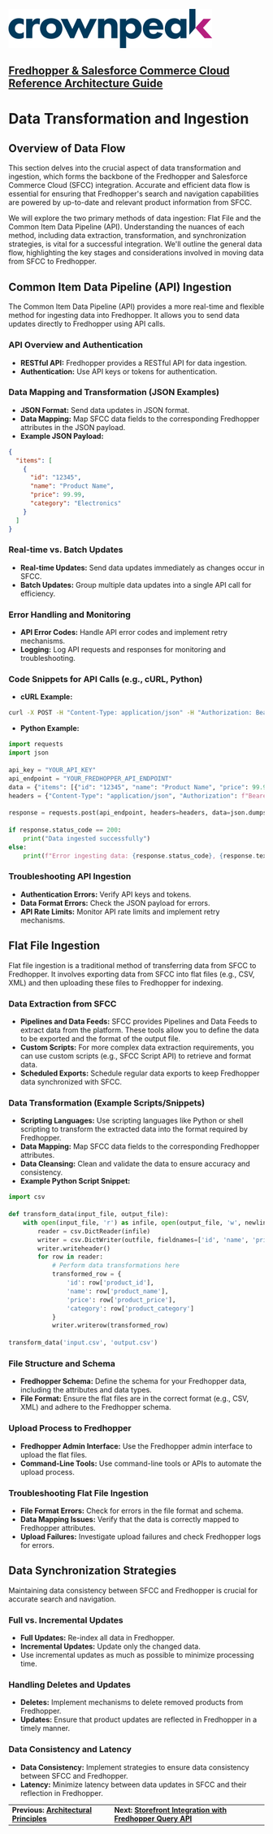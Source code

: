 <a href="http://www.crownpeak.com" target="_blank">![Crownpeak Logo](../../../images/logo/crownpeak-logo.png "Crownpeak Logo")</a>

## [Fredhopper & Salesforce Commerce Cloud Reference Architecture Guide](../README.md)

# Data Transformation and Ingestion

## Overview of Data Flow
This section delves into the crucial aspect of data transformation and ingestion, which forms the backbone of the Fredhopper and Salesforce Commerce Cloud (SFCC) integration. Accurate and efficient data flow is essential for ensuring that Fredhopper's search and navigation capabilities are powered by up-to-date and relevant product information from SFCC.

We will explore the two primary methods of data ingestion: Flat File and the Common Item Data Pipeline (API). Understanding the nuances of each method, including data extraction, transformation, and synchronization strategies, is vital for a successful integration. We'll outline the general data flow, highlighting the key stages and considerations involved in moving data from SFCC to Fredhopper.

## Common Item Data Pipeline (API) Ingestion

The Common Item Data Pipeline (API) provides a more real-time and flexible method for ingesting data into Fredhopper. It allows you to send data updates directly to Fredhopper using API calls.

### API Overview and Authentication
* **RESTful API:** Fredhopper provides a RESTful API for data ingestion.
* **Authentication:** Use API keys or tokens for authentication.

### Data Mapping and Transformation (JSON Examples)
* **JSON Format:** Send data updates in JSON format.
* **Data Mapping:** Map SFCC data fields to the corresponding Fredhopper attributes in the JSON payload.
* **Example JSON Payload:**

```json
{
  "items": [
    {
      "id": "12345",
      "name": "Product Name",
      "price": 99.99,
      "category": "Electronics"
    }
  ]
}
```

### Real-time vs. Batch Updates
* **Real-time Updates:** Send data updates immediately as changes occur in SFCC.
* **Batch Updates:** Group multiple data updates into a single API call for efficiency.

### Error Handling and Monitoring
* **API Error Codes:** Handle API error codes and implement retry mechanisms.
* **Logging:** Log API requests and responses for monitoring and troubleshooting.

### Code Snippets for API Calls (e.g., cURL, Python)
* **cURL Example:**
```bash
curl -X POST -H "Content-Type: application/json" -H "Authorization: Bearer YOUR_API_KEY" -d '{"items": [{"id": "12345", "name": "Product Name", "price": 99.99, "category": "Electronics"}]}' "YOUR_FREDHOPPER_API_ENDPOINT"
```

* **Python Example:**
```python
import requests
import json

api_key = "YOUR_API_KEY"
api_endpoint = "YOUR_FREDHOPPER_API_ENDPOINT"
data = {"items": [{"id": "12345", "name": "Product Name", "price": 99.99, "category": "Electronics"}]}
headers = {"Content-Type": "application/json", "Authorization": f"Bearer {api_key}"}

response = requests.post(api_endpoint, headers=headers, data=json.dumps(data))

if response.status_code == 200:
    print("Data ingested successfully")
else:
    print(f"Error ingesting data: {response.status_code}, {response.text}")
```

### Troubleshooting API Ingestion
* **Authentication Errors:** Verify API keys and tokens.
* **Data Format Errors:** Check the JSON payload for errors.
* **API Rate Limits:** Monitor API rate limits and implement retry mechanisms.

## Flat File Ingestion
Flat file ingestion is a traditional method of transferring data from SFCC to Fredhopper. It involves exporting data from SFCC into flat files (e.g., CSV, XML) and then uploading these files to Fredhopper for indexing.

### Data Extraction from SFCC
* **Pipelines and Data Feeds:** SFCC provides Pipelines and Data Feeds to extract data from the platform. These tools allow you to define the data to be exported and the format of the output file.
* **Custom Scripts:** For more complex data extraction requirements, you can use custom scripts (e.g., SFCC Script API) to retrieve and format data.
* **Scheduled Exports:** Schedule regular data exports to keep Fredhopper data synchronized with SFCC.

### Data Transformation (Example Scripts/Snippets)
* **Scripting Languages:** Use scripting languages like Python or shell scripting to transform the extracted data into the format required by Fredhopper.
* **Data Mapping:** Map SFCC data fields to the corresponding Fredhopper attributes.
* **Data Cleansing:** Clean and validate the data to ensure accuracy and consistency.
* **Example Python Script Snippet:**

```python
import csv

def transform_data(input_file, output_file):
    with open(input_file, 'r') as infile, open(output_file, 'w', newline='') as outfile:
        reader = csv.DictReader(infile)
        writer = csv.DictWriter(outfile, fieldnames=['id', 'name', 'price', 'category'])
        writer.writeheader()
        for row in reader:
            # Perform data transformations here
            transformed_row = {
                'id': row['product_id'],
                'name': row['product_name'],
                'price': row['product_price'],
                'category': row['product_category']
            }
            writer.writerow(transformed_row)

transform_data('input.csv', 'output.csv')
```

### File Structure and Schema
* **Fredhopper Schema:** Define the schema for your Fredhopper data, including the attributes and data types.
* **File Format:** Ensure the flat files are in the correct format (e.g., CSV, XML) and adhere to the Fredhopper schema.

### Upload Process to Fredhopper
* **Fredhopper Admin Interface:** Use the Fredhopper admin interface to upload the flat files.
* **Command-Line Tools:** Use command-line tools or APIs to automate the upload process.

### Troubleshooting Flat File Ingestion
* **File Format Errors:** Check for errors in the file format and schema.
* **Data Mapping Issues:** Verify that the data is correctly mapped to Fredhopper attributes.
* **Upload Failures:** Investigate upload failures and check Fredhopper logs for errors.


## Data Synchronization Strategies
Maintaining data consistency between SFCC and Fredhopper is crucial for accurate search and navigation.

### Full vs. Incremental Updates
* **Full Updates:** Re-index all data in Fredhopper.
* **Incremental Updates:** Update only the changed data.
* Use incremental updates as much as possible to minimize processing time.

### Handling Deletes and Updates
* **Deletes:** Implement mechanisms to delete removed products from Fredhopper.
* **Updates:** Ensure that product updates are reflected in Fredhopper in a timely manner.

### Data Consistency and Latency
* **Data Consistency:** Implement strategies to ensure data consistency between SFCC and Fredhopper.
* **Latency:** Minimize latency between data updates in SFCC and their reflection in Fredhopper.

|                                                                                 |                                                                                                                             |
|---------------------------------------------------------------------------------|-----------------------------------------------------------------------------------------------------------------------------|
| **Previous: [Architectural Principles](../architectural-principles/README.md)** | **Next: [Storefront Integration with Fredhopper Query API](../storefront-integration-with-fredhopper-query-api/README.md)** |